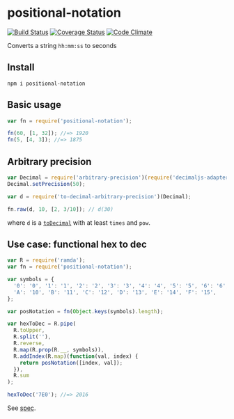 # positional-notation

[![Build Status](https://travis-ci.org/javiercejudo/positional-notation.svg)](https://travis-ci.org/javiercejudo/positional-notation)
[![Coverage Status](https://coveralls.io/repos/javiercejudo/positional-notation/badge.svg?branch=master)](https://coveralls.io/r/javiercejudo/positional-notation?branch=master)
[![Code Climate](https://codeclimate.com/github/javiercejudo/positional-notation/badges/gpa.svg)](https://codeclimate.com/github/javiercejudo/positional-notation)

Converts a string `hh:mm:ss` to seconds

## Install

    npm i positional-notation

## Basic usage

```js
var fn = require('positional-notation');

fn(60, [1, 32]); //=> 1920
fn(5, [4, 3]); //=> 1875
```

## Arbitrary precision

```js
var Decimal = require('arbitrary-precision')(require('decimaljs-adapter'));
Decimal.setPrecision(50);

var d = require('to-decimal-arbitrary-precision')(Decimal);

fn.raw(d, 10, [2, 3/10]); // d(30)
```

 where `d` is a [`toDecimal`](https://github.com/javiercejudo/to-decimal) with at least `times` and `pow`.

 ## Use case: functional hex to dec

```js
var R = require('ramda');
var fn = require('positional-notation');

var symbols = {
  '0': '0', '1': '1', '2': '2', '3': '3', '4': '4', '5': '5', '6': '6', '7': '7', '8': '8', '9': '9',
  'A': '10', 'B': '11', 'C': '12', 'D': '13', 'E': '14', 'F': '15',
};

var posNotation = fn(Object.keys(symbols).length);

var hexToDec = R.pipe(
  R.toUpper,
  R.split(''),
  R.reverse,
  R.map(R.prop(R.__, symbols)),
  R.addIndex(R.map)(function(val, index) {
    return posNotation([index, val]);
  }),
  R.sum
);

hexToDec('7E0'); //=> 2016
```

See [spec](test/spec.js).
